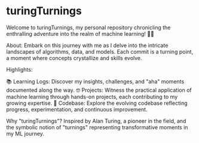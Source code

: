 # turingTurnings
Welcome to turingTurnings, my personal repository chronicling the enthralling adventure into the realm of machine learning! 🤖✨

About:
Embark on this journey with me as I delve into the intricate landscapes of algorithms, data, and models. Each commit is a turning point, a moment where concepts crystallize and skills evolve.

Highlights:

📚 Learning Logs: Discover my insights, challenges, and "aha" moments documented along the way.
🤓 Projects: Witness the practical application of machine learning through hands-on projects, each contributing to my growing expertise.
🚀 Codebase: Explore the evolving codebase reflecting progress, experimentation, and continuous improvement.

Why "turingTurnings"?
Inspired by Alan Turing, a pioneer in the field, and the symbolic notion of "turnings" representing transformative moments in my ML journey.

 
